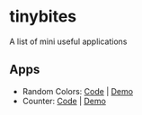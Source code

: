 # tinybites

A list of mini useful applications

## Apps
- Random Colors: [Code](https://github.com/npranto/tinybites/tree/master/random-colors) | [Demo](https://npranto.github.io/tinybites/random-colors/src/)
- Counter: [Code](https://github.com/npranto/tinybites/tree/master/counter) | [Demo](https://npranto.github.io/tinybites/counter/src/)